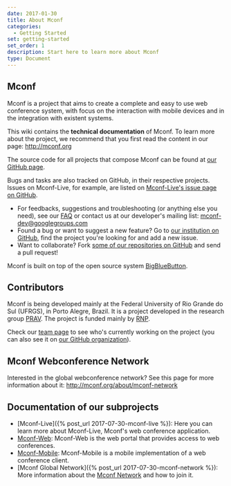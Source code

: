 ```yaml
---
date: 2017-01-30
title: About Mconf
categories:
  - Getting Started
set: getting-started
set_order: 1
description: Start here to learn more about Mconf
type: Document
---
```


## Mconf

Mconf is a project that aims to create a complete and easy to use web conference system, with focus on the interaction with mobile devices and in the integration with existent systems.

This wiki contains the **technical documentation** of Mconf. To learn more about the project, we recommend that you first read the content in our page: <http://mconf.org>

The source code for all projects that compose Mconf can be found at [our GitHub page](https://github.com/mconf/).

Bugs and tasks are also tracked on GitHub, in their respective projects. Issues on Mconf-Live, for example, are listed on [Mconf-Live's issue page on GitHub](https://github.com/mconf/bigbluebutton/issues).

* For feedbacks, suggestions and troubleshooting (or anything else you need), see our [FAQ](/faq) or contact us at our developer's mailing list: <mconf-dev@googlegroups.com>
* Found a bug or want to suggest a new feature? Go to [our institution on GitHub](https://github.com/mconf), find the project you're looking for and add a new issue.
* Want to collaborate? Fork [some of our repositories on GitHub](https://github.com/mconf) and send a pull request!

Mconf is built on top of the open source system [BigBlueButton](http://www.bigbluebutton.org).

## Contributors

Mconf is being developed mainly at the Federal University of Rio Grande do Sul (UFRGS), in Porto Alegre, Brazil. It is a project developed in the research group [PRAV](http://www.inf.ufrgs.br/prav/). The project is funded mainly by [RNP](http://www.rnp.br/).

Check our [team page](http://mconf.org/about/team) to see who's currently working on the project (you can also see it on [our GitHub organization](https://github.com/mconf)).


## Mconf Webconference Network

Interested in the global webconference network? See this page for more information about it: <http://mconf.org/about/mconf-network>

## Documentation of our subprojects

* [Mconf-Live]({% post_url 2017-07-30-mconf-live %}): Here you can learn more about Mconf-Live, Mconf's web conference application.
* [Mconf-Web](https://github.com/mconf/mconf-web/wiki): Mconf-Web is the web portal that provides access to web conferences.
* [Mconf-Mobile](https://github.com/mconf/bbb-air-client): Mconf-Mobile is a mobile implementation of a web conference client.
* [Mconf Global Network]({% post_url 2017-07-30-mconf-network %}): More information about the [Mconf Network](http://mconf.org/about/mconf-network) and how to join it.
